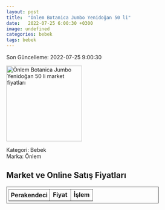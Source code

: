```yaml
---
layout: post
title:  "Önlem Botanica Jumbo Yenidoğan 50 li"
date:   2022-07-25 6:00:30 +0300
image: undefined
categories: bebek
tags: bebek
---
```


Son Güncelleme: 2022-07-25 9:00:30

<img src="undefined" width="200" alt="Önlem Botanica Jumbo Yenidoğan 50 li market fiyatları" />

Kategori: Bebek
<br />
Marka: Önlem

<h2>Market ve Online Satış Fiyatları</h2>

<table border="1" style="padding: 5px;width:80%;">
  <tr>
    <td style="padding: 5px;"><strong>Perakendeci</strong></td>
    <td><strong>Fiyat</strong></td>
    <td><strong>İşlem</strong></td>
  </tr>
  
</table>
